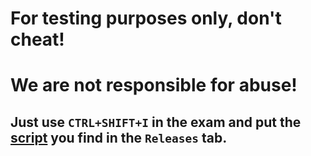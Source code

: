 # For testing purposes only, don't cheat!
# We are not responsible for abuse!

## Just use `CTRL+SHIFT+I` in the exam and put the [script](https://github.com/xHyroM/exam-solvers/blob/main/sites/onlinecviceni.cz/dist/main.js) you find in the `Releases` tab.